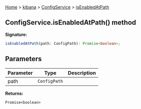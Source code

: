 [Home](./index) &gt; [kibana](./kibana.md) &gt; [ConfigService](./kibana.configservice.md) &gt; [isEnabledAtPath](./kibana.configservice.isenabledatpath.md)

## ConfigService.isEnabledAtPath() method

<b>Signature:</b>

```typescript
isEnabledAtPath(path: ConfigPath): Promise<boolean>;
```

## Parameters

|  Parameter | Type | Description |
|  --- | --- | --- |
|  path | <code>ConfigPath</code> |  |

<b>Returns:</b>

`Promise<boolean>`

